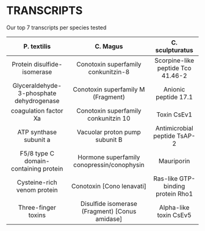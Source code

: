 # TRANSCRIPTS
Our top 7 transcripts per species tested



| P. textilis | C.  Magus|C. sculpturatus|
|:---:|:---:|:---:|
|Protein disulfide-isomerase|Conotoxin superfamily conkunitzin-8|Scorpine-like peptide Tco 41.46-2|
|Glyceraldehyde-3-phosphate dehydrogenase|Conotoxin superfamily M (Fragment) |Anionic peptide 17.1|
|coagulation factor Xa|Conotoxin superfamily conkunitzin 10|Toxin CsEv1|
|ATP synthase subunit a|Vacuolar proton pump subunit B|Antimicrobial peptide TsAP-2|
|F5/8 type C domain-containing protein|Hormone superfamily conopressin/conophysin|Mauriporin|
|Cysteine-rich venom protein|Conotoxin [Cono lenavati]|Ras-like GTP-binding protein Rho1|
|Three-finger toxins|Disulfide isomerase (Fragment) [Conus amidase]|Alpha-like toxin CsEv5|
